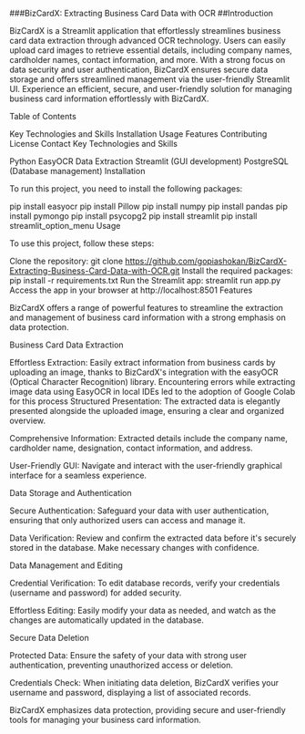 ###BizCardX: Extracting Business Card Data with OCR
##Introduction

BizCardX is a Streamlit application that effortlessly streamlines business card data extraction through advanced OCR technology. Users can easily upload card images to retrieve essential details, including company names, cardholder names, contact information, and more. With a strong focus on data security and user authentication, BizCardX ensures secure data storage and offers streamlined management via the user-friendly Streamlit UI. Experience an efficient, secure, and user-friendly solution for managing business card information effortlessly with BizCardX.

Table of Contents

Key Technologies and Skills
Installation
Usage
Features
Contributing
License
Contact
Key Technologies and Skills

Python
EasyOCR
Data Extraction
Streamlit (GUI development)
PostgreSQL (Database management)
Installation

To run this project, you need to install the following packages:

pip install easyocr
pip install Pillow
pip install numpy
pip install pandas
pip install pymongo
pip install psycopg2
pip install streamlit
pip install streamlit_option_menu
Usage

To use this project, follow these steps:

Clone the repository: git clone https://github.com/gopiashokan/BizCardX-Extracting-Business-Card-Data-with-OCR.git
Install the required packages: pip install -r requirements.txt
Run the Streamlit app: streamlit run app.py
Access the app in your browser at http://localhost:8501
Features

BizCardX offers a range of powerful features to streamline the extraction and management of business card information with a strong emphasis on data protection.

Business Card Data Extraction

Effortless Extraction: Easily extract information from business cards by uploading an image, thanks to BizCardX's integration with the easyOCR (Optical Character Recognition) library.
Encountering errors while extracting image data using EasyOCR in local IDEs led to the adoption of 
Google Colab for this process
Structured Presentation: The extracted data is elegantly presented alongside the uploaded image, ensuring a clear and organized overview.

Comprehensive Information: Extracted details include the company name, cardholder name, designation, contact information, and address.

User-Friendly GUI: Navigate and interact with the user-friendly graphical interface for a seamless experience.

Data Storage and Authentication

Secure Authentication: Safeguard your data with user authentication, ensuring that only authorized users can access and manage it.

Data Verification: Review and confirm the extracted data before it's securely stored in the database. Make necessary changes with confidence.

Data Management and Editing

Credential Verification: To edit database records, verify your credentials (username and password) for added security.

Effortless Editing: Easily modify your data as needed, and watch as the changes are automatically updated in the database.

Secure Data Deletion

Protected Data: Ensure the safety of your data with strong user authentication, preventing unauthorized access or deletion.

Credentials Check: When initiating data deletion, BizCardX verifies your username and password, displaying a list of associated records.

BizCardX emphasizes data protection, providing secure and user-friendly tools for managing your business card information.
